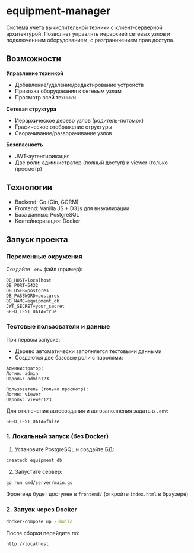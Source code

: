 
# equipment-manager

Система учета вычислительной техники с клиент-серверной архитектурой. Позволяет управлять иерархией сетевых узлов и подключенным оборудованием, с разграничением прав доступа.

## Возможности

**Управление техникой**
- Добавление/удаление/редактирование устройств
- Привязка оборудования к сетевым узлам
- Просмотр всей техники

**Сетевая структура**
- Иерархическое дерево узлов (родитель-потомок)
- Графическое отображение структуры
- Сворачивание/разворачивание узлов

**Безопасность**
- JWT-аутентификация
- Две роли: администратор (полный доступ) и viewer (только просмотр)

## Технологии

- Backend: Go (Gin, GORM)
- Frontend: Vanilla JS + D3.js для визуализации
- База данных: PostgreSQL
- Контейнеризация: Docker

## Запуск проекта

### Переменные окружения

Создайте `.env` файл (пример):

```env
DB_HOST=localhost
DB_PORT=5432
DB_USER=postgres
DB_PASSWORD=postgres
DB_NAME=equipment_db
JWT_SECRET=your_secret
SEED_TEST_DATA=true
```

### Тестовые пользователи и данные

При первом запуске:
- Дерево автоматически заполняется тестовыми данными
- Создаются две базовые роли с паролями:

```
Администратор:
Логин: admin
Пароль: admin123

Пользователь (только просмотр):
Логин: viewer
Пароль: viewer123
```

Для отключения автосоздания и автозаполнения задать в `.env`:

```env
SEED_TEST_DATA=false
```

### 1. Локальный запуск (без Docker)

1. Установите PostgreSQL и создайте БД:
```bash
createdb equipment_db
```

2. Запустите сервер:
```bash
go run cmd/server/main.go
```

Фронтенд будет доступен в `frontend/` (откройте `index.html` в браузере)

### 2. Запуск через Docker

```bash
docker-compose up --build
```

После сборки перейдите по:

```
http://localhost
```
